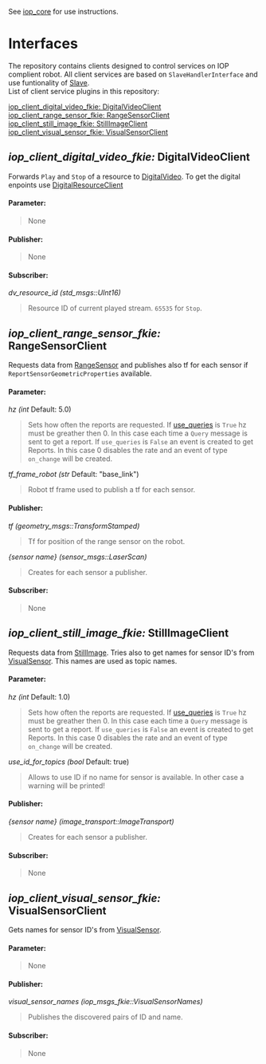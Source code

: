 See [iop_core](https://github.com/fkie/iop_core/blob/master/README.md) for use instructions.

# Interfaces

The repository contains clients designed to control services on IOP complient robot. All client services are based on ```SlaveHandlerInterface``` and use funtionality of [Slave](https://github.com/fkie/iop_core/blob/master/doc/iop_core_packages.md#iop_ocu_slavelib_fkie).  
List of client service plugins in this repository:

[iop_client_digital_video_fkie: DigitalVideoClient](#iop_client_digital_video_fkie-digitalvideoclient)  
[iop_client_range_sensor_fkie: RangeSensorClient](#iop_client_range_sensor_fkie-rangesensorclient)  
[iop_client_still_image_fkie: StillImageClient](#iop_client_still_image_fkie-stillimageclient)  
[iop_client_visual_sensor_fkie: VisualSensorClient](#iop_client_visual_sensor_fkie-visualsensorclient)

## _iop_client_digital_video_fkie:_ DigitalVideoClient

Forwards ```Play``` and ```Stop``` of a resource to [DigitalVideo](https://github.com/fkie/iop_jaus_sensing#iop_digital_video_fkie-digitalvideo). To get the digital enpoints use [DigitalResourceClient](https://github.com/fkie/iop_platform#iop_client_digital_resource_fkie-digitalresourceclient)

#### Parameter:

> None

#### Publisher:

> None

#### Subscriber:

_dv_resource_id (std_msgs::UInt16)_

> Resource ID of current played stream. ```65535``` for ```Stop```.

## _iop_client_range_sensor_fkie:_ RangeSensorClient

Requests data from [RangeSensor](https://github.com/fkie/iop_jaus_sensing#iop_range_sensor_fkie-rangesensor) and publishes also tf for each sensor if ```ReportSensorGeometricProperties``` available.

#### Parameter:

_hz (int_ Default: 5.0)

> Sets how often the reports are requested. If [use_queries](https://github.com/fkie/iop_core/blob/master/doc/iop_core_packages.md#parameter) is ```True``` hz must be greather then 0. In this case each time a ```Query``` message is sent to get a report. If ```use_queries``` is ```False``` an event is created to get Reports. In this case 0 disables the rate and an event of type ```on_change``` will be created.

_tf_frame_robot (str_ Default: "base_link")

> Robot tf frame used to publish a tf for each sensor.

#### Publisher:

_tf (geometry_msgs::TransformStamped)_

> Tf for position of the range sensor on the robot.

_{sensor name} (sensor_msgs::LaserScan)_

> Creates for each sensor a publisher.

#### Subscriber:

> None

## _iop_client_still_image_fkie:_ StillImageClient

Requests data from [StillImage](https://github.com/fkie/iop_jaus_sensing#iop_still_image_fkie-stillimage). Tries also to get names for sensor ID's from [VisualSensor](https://github.com/fkie/iop_jaus_sensing#iop_visual_sensor_fkie-visualsensor). This names are used as topic names.

#### Parameter:

_hz (int_ Default: 1.0)

> Sets how often the reports are requested. If [use_queries](https://github.com/fkie/iop_core/blob/master/doc/iop_core_packages.md#parameter) is ```True``` hz must be greather then 0. In this case each time a ```Query``` message is sent to get a report. If ```use_queries``` is ```False``` an event is created to get Reports. In this case 0 disables the rate and an event of type ```on_change``` will be created.

_use_id_for_topics (bool_ Default: true)

> Allows to use ID if no name for sensor is available. In other case a warning will be printed!

#### Publisher:

_{sensor name} (image_transport::ImageTransport)_

> Creates for each sensor a publisher.

#### Subscriber:

> None

## _iop_client_visual_sensor_fkie:_ VisualSensorClient

Gets names for sensor ID's from [VisualSensor](https://github.com/fkie/iop_jaus_sensing#iop_visual_sensor_fkie-visualsensor).

#### Parameter:

> None

#### Publisher:

_visual_sensor_names (iop_msgs_fkie::VisualSensorNames)_

> Publishes the discovered pairs of ID and name.

#### Subscriber:

> None
